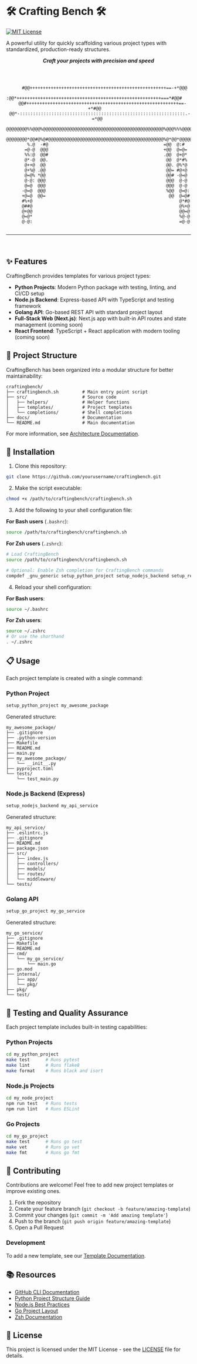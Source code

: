 # 🛠️ Crafting Bench 🛠️

[![MIT License](https://img.shields.io/badge/License-MIT-blue.svg)](LICENSE)

A powerful utility for quickly scaffolding various project types with standardized, production-ready structures.

<div align="center">
  <p><em><strong>Craft your projects with precision and speed</strong></em></p>
</div>

<br />

<div align="center">

```
                                                                           
      #@@++++++++++++++++++++++++++++++++++++++++++++++++++++==-+*@@@      
    :@@*+++++++++++++++++++++++++++++++++++++++++++++++++++++++===*#@@#    
   @@#++++++++++++++++++++++++++++++++++++++++++++++++++++++++++==-+*#@@   
 @@*-:::::::::::::::::::::::::::::::::::::::::::::::::::::::::::::::.-=*@@ 
 @@@@@@@@%%@@@%@@@@@@@@@@@@@@@@@@@@@@@@@@@@@@@@@@@@@@@@@@@@@@%@@@%%%@@@@@@ 
 @@@@@@@@*@@#@%@#@@@@@@@@@@@@@@@@@@@@@@@@@@@@@@@@@@@@@@@@@@@@%@*@@*@@@@@@@ 
        %.@  -#@                                            =@@  @:#       
       =@-@  @@@                                            +@@  @=@=      
       %%:@  @@#                                            .@@  @+@*      
       @*-@  @@.                                             @@  @*#%      
       @++@  @@                                              @@. @%*@      
       @+%@ .@@                                              @@= #@+@      
       @=@% *@@                                              @@# -@=@      
       @-@: @@@                                              @@@  @-@      
       @=@  @@@                                              @@@  @-@      
      -@=@  @@@                                              %@@  @=@:     
      +@=@  @@=                                               @@  @=@#     
      #%+@                                                        @*#@     
      @##@                                                        @%+@     
      @+@@                                                        @@=@     
      @=@*                                                        %@-@     
      @-@:                                                        =@-@     
                                                                           
```

</div>

---

<br />

## ✨ Features

CraftingBench provides templates for various project types:

- **Python Projects**: Modern Python package with testing, linting, and CI/CD setup
- **Node.js Backend**: Express-based API with TypeScript and testing framework
- **Golang API**: Go-based REST API with standard project layout
- **Full-Stack Web (Next.js)**: Next.js app with built-in API routes and state management (coming soon)
- **React Frontend**: TypeScript + React application with modern tooling (coming soon)

## 📂 Project Structure

CraftingBench has been organized into a modular structure for better maintainability:

```
craftingbench/
├── craftingbench.sh         # Main entry point script
├── src/                     # Source code
│   ├── helpers/             # Helper functions
│   ├── templates/           # Project templates
│   └── completions/         # Shell completions
├── docs/                    # Documentation
└── README.md                # Main documentation
```

For more information, see [Architecture Documentation](docs/architecture.md).

## 🚀 Installation

1. Clone this repository:
```bash
git clone https://github.com/yourusername/craftingbench.git
```

2. Make the script executable:
```bash
chmod +x /path/to/craftingbench/craftingbench.sh
```

3. Add the following to your shell configuration file:

**For Bash users** (`.bashrc`):
```bash
source /path/to/craftingbench/craftingbench.sh
```

**For Zsh users** (`.zshrc`):
```zsh
# Load CraftingBench
source /path/to/craftingbench/craftingbench.sh

# Optional: Enable Zsh completion for CraftingBench commands
compdef _gnu_generic setup_python_project setup_nodejs_backend setup_react_frontend setup_go_project setup_fullstack_project
```

4. Reload your shell configuration:

**For Bash users**:
```bash
source ~/.bashrc
```

**For Zsh users**:
```zsh
source ~/.zshrc
# Or use the shorthand
. ~/.zshrc
```

## 📋 Usage

Each project template is created with a single command:

### Python Project

```bash
setup_python_project my_awesome_package
```

Generated structure:
```
my_awesome_package/
├── .gitignore
├── .python-version
├── Makefile
├── README.md
├── main.py
├── my_awesome_package/
│   └── __init__.py
├── pyproject.toml
└── tests/
    └── test_main.py
```

### Node.js Backend (Express)

```bash
setup_nodejs_backend my_api_service
```

Generated structure:
```
my_api_service/
├── .eslintrc.js
├── .gitignore
├── README.md
├── package.json
├── src/
│   ├── index.js
│   ├── controllers/
│   ├── models/
│   ├── routes/
│   └── middleware/
└── tests/
```

### Golang API

```bash
setup_go_project my_go_service
```

Generated structure:
```
my_go_service/
├── .gitignore
├── Makefile
├── README.md
├── cmd/
│   └── my_go_service/
│       └── main.go
├── go.mod
├── internal/
│   ├── app/
│   └── pkg/
├── pkg/
└── test/
```

## 🧪 Testing and Quality Assurance

Each project template includes built-in testing capabilities:

### Python Projects

```bash
cd my_python_project
make test      # Runs pytest
make lint      # Runs flake8
make format    # Runs black and isort
```

### Node.js Projects

```bash
cd my_node_project
npm run test   # Runs tests
npm run lint   # Runs ESLint
```

### Go Projects

```bash
cd my_go_project
make test      # Runs go test
make vet       # Runs go vet
make fmt       # Runs go fmt
```

## 🤝 Contributing

Contributions are welcome! Feel free to add new project templates or improve existing ones.

1. Fork the repository
2. Create your feature branch (`git checkout -b feature/amazing-template`)
3. Commit your changes (`git commit -m 'Add amazing template'`)
4. Push to the branch (`git push origin feature/amazing-template`)
5. Open a Pull Request

### Development

To add a new template, see our [Template Documentation](docs/templates/README.md).

## 📚 Resources

- [GitHub CLI Documentation](https://cli.github.com/manual/)
- [Python Project Structure Guide](https://docs.python-guide.org/writing/structure/)
- [Node.js Best Practices](https://github.com/goldbergyoni/nodebestpractices)
- [Go Project Layout](https://github.com/golang-standards/project-layout)
- [Zsh Documentation](https://zsh.sourceforge.io/Doc/)

## 📜 License

This project is licensed under the MIT License - see the [LICENSE](LICENSE) file for details. 
